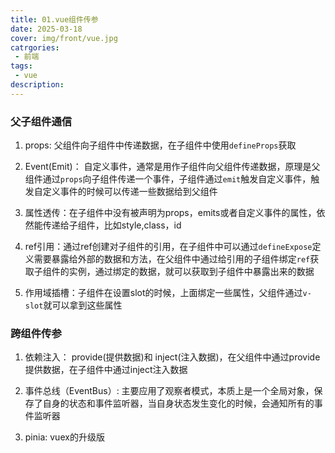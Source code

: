 ```yaml
---
title: 01.vue组件传参
date: 2025-03-18
cover: img/front/vue.jpg
catrgories:
 - 前端
tags:
 - vue
description: 
---
```


###  父子组件通信

1. props: 父组件向子组件中传递数据，在子组件中使用`defineProps`获取

2. Event(Emit)： 自定义事件，通常是用作子组件向父组件传递数据，原理是父组件通过`props`向子组件传递一个事件，子组件通过`emit`触发自定义事件，触发自定义事件的时候可以传递一些数据给到父组件

3. 属性透传：在子组件中没有被声明为props，emits或者自定义事件的属性，依然能传递给子组件，比如style,class，id

4. ref引用：通过ref创建对子组件的引用，在子组件中可以通过`defineExpose`定义需要暴露给外部的数据和方法，在父组件中通过给引用的子组件绑定`ref`获取子组件的实例，通过绑定的数据，就可以获取到子组件中暴露出来的数据

5. 作用域插槽：子组件在设置slot的时候，上面绑定一些属性，父组件通过`v-slot`就可以拿到这些属性

### 跨组件传参

1. 依赖注入： provide(提供数据)和 inject(注入数据)，在父组件中通过provide提供数据，在子组件中通过inject注入数据  

2. 事件总线（EventBus）: 主要应用了观察者模式，本质上是一个全局对象，保存了自身的状态和事件监听器，当自身状态发生变化的时候，会通知所有的事件监听器  

3. pinia: vuex的升级版

